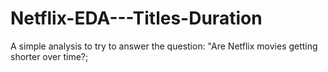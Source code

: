 # Netflix-EDA---Titles-Duration
A simple analysis to try to answer the question: "Are Netflix movies getting shorter over time?;
